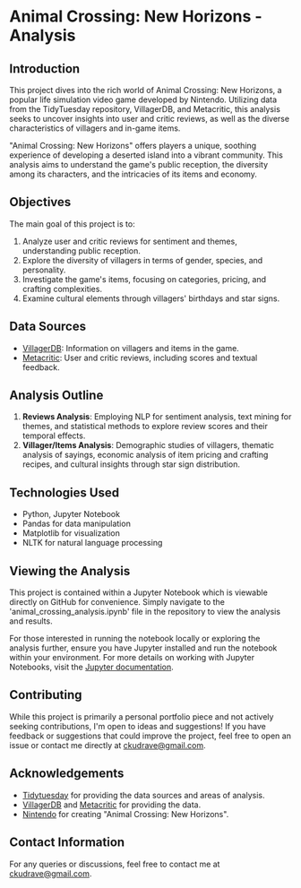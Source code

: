 # Animal Crossing: New Horizons - Analysis

## Introduction
This project dives into the rich world of Animal Crossing: New Horizons, a popular life simulation video game developed by Nintendo. Utilizing data from the TidyTuesday repository, VillagerDB, and Metacritic, this analysis seeks to uncover insights into user and critic reviews, as well as the diverse characteristics of villagers and in-game items.

"Animal Crossing: New Horizons" offers players a unique, soothing experience of developing a deserted island into a vibrant community. This analysis aims to understand the game's public reception, the diversity among its characters, and the intricacies of its items and economy.

## Objectives
The main goal of this project is to:
1. Analyze user and critic reviews for sentiment and themes, understanding public reception.
2. Explore the diversity of villagers in terms of gender, species, and personality.
3. Investigate the game's items, focusing on categories, pricing, and crafting complexities.
4. Examine cultural elements through villagers' birthdays and star signs.

## Data Sources
- [VillagerDB](https://github.com/jefflomacy/villagerdb): Information on villagers and items in the game.
- [Metacritic](https://www.metacritic.com/game/animal-crossing-new-horizons/critic-reviews/?platform=switch): User and critic reviews, including scores and textual feedback.

## Analysis Outline
1. **Reviews Analysis**: Employing NLP for sentiment analysis, text mining for themes, and statistical methods to explore review scores and their temporal effects.
2. **Villager/Items Analysis**: Demographic studies of villagers, thematic analysis of sayings, economic analysis of item pricing and crafting recipes, and cultural insights through star sign distribution.

## Technologies Used
- Python, Jupyter Notebook
- Pandas for data manipulation
- Matplotlib for visualization
- NLTK for natural language processing

## Viewing the Analysis
This project is contained within a Jupyter Notebook which is viewable directly on GitHub for convenience. Simply navigate to the 'animal_crossing_analysis.ipynb' file in the repository to view the analysis and results.

For those interested in running the notebook locally or exploring the analysis further, ensure you have Jupyter installed and run the notebook within your environment. For more details on working with Jupyter Notebooks, visit the [Jupyter documentation](https://docs.jupyter.org/en/latest/).

## Contributing
While this project is primarily a personal portfolio piece and not actively seeking contributions, I'm open to ideas and suggestions! If you have feedback or suggestions that could improve the project, feel free to open an issue or contact me directly at ckudrave@gmail.com.

## Acknowledgements
- [Tidytuesday](https://github.com/rfordatascience/tidytuesday/blob/master/data/2020/2020-05-05/readme.md) for providing the data sources and areas of analysis.
- [VillagerDB](https://github.com/jefflomacy/villagerdb) and [Metacritic](https://www.metacritic.com/game/animal-crossing-new-horizons/critic-reviews/?platform=switch) for providing the data.
- [Nintendo](https://www.nintendo.com/us/store/products/animal-crossing-new-horizons-switch/) for creating "Animal Crossing: New Horizons".

## Contact Information
For any queries or discussions, feel free to contact me at ckudrave@gmail.com.








  


